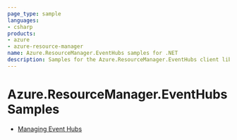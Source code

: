 ```yaml
---
page_type: sample
languages:
- csharp
products:
- azure
- azure-resource-manager
name: Azure.ResourceManager.EventHubs samples for .NET
description: Samples for the Azure.ResourceManager.EventHubs client library
---
```


# Azure.ResourceManager.EventHubs Samples

- [Managing Event Hubs](https://github.com/Azure/azure-sdk-for-net/blob/main/sdk/eventhub/Azure.ResourceManager.EventHubs/samples/Sample1_ManagingEventHubs.md)
